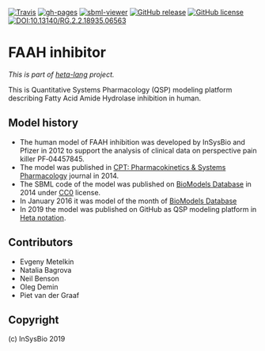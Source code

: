 [![Travis](https://travis-ci.org/insysbio/faah-inhibitor.svg?branch=master)](https://travis-ci.org/insysbio/faah-inhibitor)
[![gh-pages](https://img.shields.io/badge/gh.pages-ready-blue.svg)](https://insysbio.github.io/faah-inhibitor/)
[![sbml-viewer](https://img.shields.io/badge/SbmlViewer-ready-blue.svg)](http://sv.insysbio.com/online/?https://insysbio.github.io/faah-inhibitor/sbml.xml)
[![GitHub release](https://img.shields.io/github/release/insysbio/faah-inhibitor.svg)](https://github.com/insysbio/faah-inhibitor/releases/)
[![GitHub license](https://img.shields.io/github/license/insysbio/faah-inhibitor.svg)](https://github.com/insysbio/faah-inhibitor/blob/master/LICENSE)
[![DOI:10.13140/RG.2.2.18935.06563](https://zenodo.org/badge/DOI/10.1038/psp.2013.72.svg)](https://doi.org/10.1038/psp.2013.72)

# FAAH inhibitor

*This is part of [heta-lang](https://hetalang.github.io/) project.*

This is Quantitative Systems Pharmacology (QSP) modeling platform describing Fatty Acid Amide Hydrolase inhibition in human.

## Model history

- The human model of FAAH inhibition was developed by InSysBio and Pfizer in 2012 to support the analysis of clinical data on perspective pain killer PF‐04457845.
- The model was published in [CPT: Pharmacokinetics & Systems Pharmacology](https://ascpt.onlinelibrary.wiley.com/doi/full/10.1038/psp.2013.72) journal in 2014.
- The SBML code of the model was published on [BioModels Database](https://www.ebi.ac.uk/biomodels/BIOMD0000000512) in 2014 under [CC0](http://creativecommons.org/publicdomain/zero/1.0/) license.
- In January 2016 it was model of the month of [BioModels Database](https://www.ebi.ac.uk/biomodels/content/model-of-the-month?year=2016&month=01)
- In 2019 the model was published on GitHub as QSP modeling platform in [Heta notation](https://insysbio.github.io/heta-lang/).

## Contributors

- Evgeny Metelkin
- Natalia Bagrova
- Neil Benson
- Oleg Demin
- Piet van der Graaf

## Copyright

(c) InSysBio 2019
